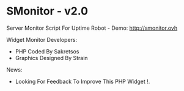SMonitor - v2.0
===============
Server Monitor Script For Uptime Robot - Demo: http://smonitor.ovh

Widget Monitor Developers: 
* PHP Coded By Sakretsos
* Graphics Designed By Strain

News:
* Looking For Feedback To Improve This PHP Widget !.
